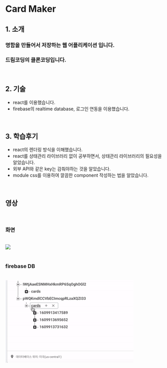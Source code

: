 # Card Maker

## 1. 소개

### 명함을 만들어서 저장하는 웹 어플리케이션 입니다.

### 드림코딩의 클론코딩입니다.

<br>

## 2. 기술

- react를 이용했습니다.
- firebase의 realtime database, 로그인 연동을 이용했습니다.

<br>

## 3. 학습후기

- react의 렌더링 방식을 이해했습니다.
- react를 상태관리 라이브러리 없이 공부하면서, 상태관리 라이브러리의 필요성을 알았습니다.
- 외부 API와 같은 key는 감춰야하는 것을 알았습니다.
- module css를 이용하여 깔끔한 component 작성하는 법을 알았습니다.

<br>

## 영상

<br>

### 화면

<br>

<img src="https://github.com/jellybrown/card_maker/blob/main/card-maker.gif" width="750">

<br>
<br>

### firebase DB

<br>

<img src="https://github.com/jellybrown/card_maker/blob/main/card-maker-db.gif" width="400">
